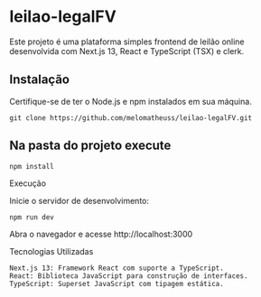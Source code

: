 # leilao-legalFV



Este projeto é uma plataforma simples frontend de leilão online desenvolvida com Next.js 13, React e TypeScript (TSX) e clerk.

## Instalação

Certifique-se de ter o Node.js e npm instalados em sua máquina.


    git clone https://github.com/melomatheuss/leilao-legalFV.git

## Na pasta do projeto execute
    npm install

Execução

Inicie o servidor de desenvolvimento:

    npm run dev

Abra o navegador e acesse http://localhost:3000

Tecnologias Utilizadas

    Next.js 13: Framework React com suporte a TypeScript.
    React: Biblioteca JavaScript para construção de interfaces.
    TypeScript: Superset JavaScript com tipagem estática.

